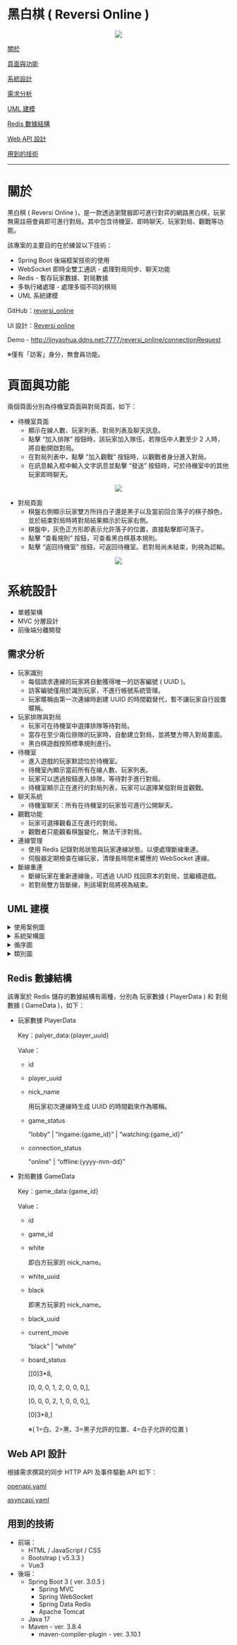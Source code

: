 # 黑白棋 ( Reversi Online )
<p align="center">
  <img src="./docs/images/gamePage.png" />
</p>

[關於](#關於)

[頁面與功能](#頁面與功能)

[系統設計](#系統設計)

[需求分析](#需求分析)

[UML 建模](#UML-建模)

[Redis 數據結構](#Redis-數據結構)

[Web API 設計](#Web-API-設計)

[用到的技術](#用到的技術)

---

# 關於

黑白棋 ( Reversi Online )，是一款透過瀏覽器即可進行對弈的網路黑白棋，玩家無需註冊會員即可進行對局。其中包含待機室、即時聊天、玩家對局、觀戰等功能。

該專案的主要目的在於練習以下技術：
- Spring Boot 後端框架技術的使用
- WebSocket 即時全雙工通訊 - 處理對局同步、聊天功能
- Redis - 暫存玩家數據、對局數據
- 多執行緒處理 - 處理多個不同的棋局
- UML 系統建模

GitHub：[reversi_online](https://github.com/LYH-94/reversi_online)

UI 設計：[Reversi online](https://www.figma.com/design/xZkkIagiOKJlOEd6kidLHC/Reversi-online?node-id=0-1&t=XvIsB9GLlsIkScgB-1)

Demo - http://linyaohua.ddns.net:7777/reversi_online/connectionRequest

※僅有「訪客」身分，無會員功能。

# 頁面與功能

兩個頁面分別為待機室頁面與對局頁面，如下：
- 待機室頁面
  - 顯示在線人數、玩家列表、對局列表及聊天訊息。
  - 點擊 “加入排隊” 按鈕時，該玩家加入隊伍，若隊伍中人數至少 2 人時，將自動開啟對局。
  - 在對局列表中，點擊 ”加入觀戰” 按鈕時，以觀戰者身分進入對局。
  - 在訊息輸入框中輸入文字訊息並點擊 “發送” 按鈕時，可於待機室中的其他玩家即時聊天。

<p align="center">
  <img src="./docs/images/lobbyPage.png" />
</p>

- 對局頁面
  - 棋盤右側顯示玩家雙方所持白子還是黑子以及當前回合落子的棋子顏色，並於結束對局時將對局結果顯示於玩家右側。
  - 棋盤中，灰色正方形即表示允許落子的位置，直接點擊即可落子。
  - 點擊 “查看規則” 按鈕，可查看黑白棋基本規則。
  - 點擊 “返回待機室” 按鈕，可返回待機室。若對局尚未結束，則視為認輸。

<p align="center">
  <img src="./docs/images/gamePage.png" />
</p>

# 系統設計

- 單體架構
- MVC 分層設計
- 前後端分離開發

## 需求分析

- 玩家識別
  - 每個請求連線的玩家將自動獲得唯一的訪客編號 ( UUID )。
  - 訪客編號僅用於識別玩家，不進行帳號系統管理。
  - 玩家暱稱由第一次連線時創建 UUID 的時間戳替代，暫不讓玩家自行設置暱稱。
- 玩家排隊與對局
  - 玩家可在待機室中選擇排隊等待對局。
  - 當存在至少兩位排隊的玩家時，自動建立對局，並將雙方帶入對局畫面。
  - 黑白棋遊戲按照標準規則進行。
- 待機室
  - 進入遊戲的玩家默認位於待機室。
  - 待機室內顯示當前所有在線人數、玩家列表。
  - 玩家可以透過按鈕進入排隊，等待對手進行對局。
  - 待機室顯示正在進行的對局列表，玩家可以選擇某個對局並觀戰。
- 聊天系統
  - 待機室聊天：所有在待機室的玩家皆可進行公開聊天。
- 觀戰功能
  - 玩家可選擇觀看正在進行的對局。
  - 觀戰者只能觀看棋盤變化，無法干涉對局。
- 連線管理
  - 使用 Redis 記錄對局狀態與玩家連線狀態，以便處理斷線重連。
  - 伺服器定期檢查在線玩家，清理長時間未響應的 WebSocket 連線。
- 斷線重連
  - 斷線玩家在重新連線後，可透過 UUID 找回原本的對局，並繼續遊戲。
  - 若對局雙方皆斷線，則該場對局將視為結束。

## UML 建模

<details>
<summary>使用案例圖</summary>
<p align="center">
  <img src="./docs/images/UseCaseDiagram.svg" />
</p>
角色：

1. 玩家

   遊戲的主要使用者，能夠進行排隊、觀戰、聊天等操作。


使用案例：

1. 進入待機室：
- 玩家進入遊戲後，首先會進入待機室。
- 在待機室中，玩家可選擇排隊、觀戰或參與待機室內的聊天。
2. 文字聊天：
- 玩家可以在待機室內與其他在線玩家進行文字聊天。
3. 排隊：
- 玩家可以選擇排隊，等待與其他玩家進行對局。
- 包含 (`<<include>>`) “進入對局”，表示當有玩家可以進行對局時，玩家將進入對局畫面。
- 擴展 (`<<extend>>`) “斷線重連”。
  - 若玩家在對局過程中發生斷線，系統將記錄其遊戲狀態。
  - 當玩家重新連線時，可透過該功能恢復並繼續進行對局。
  - 此功能屬於 “例外情況”，因此使用 `<<extend>>`。
4. 選擇要觀戰的對局：
- 玩家可以瀏覽當前進行中的對局，並選擇一場進入觀戰模式。
- 包含 (`<<include>>`) “進入觀戰”，表示成功選擇後，玩家將進入觀戰畫面。
</details>

<details>
<summary>系統架構圖</summary>
<p align="center">
  <img src="./docs/images/SystemStructuralDiagram.svg" />
</p>
節點：

本系統主要由 “客戶端 (瀏覽器)” 和 “伺服器 (Linux)” 組成，並且伺服器內部還包含 Tomcat 服務 及 Redis 服務。

1. 客戶端 ( 瀏覽器 )

   玩家透過瀏覽器進行遊戲，主要包含以下模組：

- UI 渲染

  使用 Vue3 來處理遊戲畫面的顯示與動態變化。

- 業務邏輯處理

  使用 JavaScript 來處理前端的業務，例如頁面切換、根據後端響應調用相應的處理函式等。

- 通訊處理

  使用 JavaScript 來處理與後端伺服器的通訊，支援 WebSocket 與 HTTP REST。

2. 伺服器 ( Linux )

   伺服器運行 Tomcat 服務來處理客戶端請求，並透過 Redis 服務來存儲玩家數據與對局數據，如下：

- Tomcat 服務

  部署於 Tomcat 之上的 Spring Boot 應用 ( WAR )，包含以下模組：

  - WebSocket 處理

    負責 WebSocket 連線與即時訊息傳輸，處理對局同步與聊天訊息。

  - HTTP REST 處理

    處理基於 HTTP 的業務邏輯，例如查詢規則、排隊/取消排隊請求、觀戰請求。

  - 遊戲邏輯處理

    負責遊戲規則運算、合法性檢查與對局流程控制。

  - 業務邏輯處理

    處理非遊戲相關的業務邏輯，例如玩家初次連線獲取 UUID 的處理、待機室所需數據查詢等。

  - Redis 連線存取

    作為 Spring Boot 應用與 Redis 數據庫的橋梁，負責處理數據的存取。

- Redis 服務

  用於存儲遊戲相關的數據：

  - 玩家數據

    儲存玩家的連線狀態與基本信息，例如是否在線、是否處於對局狀態、當前所在的對局房間等。

  - 對局數據

    儲存正在進行的對局狀態，例如棋盤資訊、棋手 ID 等。
</details>

<details>
<summary>循序圖</summary>
  <details>
  <summary>玩家連線</summary>
  <p align="center">
    <img src="./docs/images/SequenceDiagram(1).svg" />
  </p>
  </details>

  <details>
  <summary>排隊與開啟對局</summary>
  <p align="center">
    <img src="./docs/images/SequenceDiagram(2).svg" />
  </p>
  </details>

  <details>
  <summary>玩家對局</summary>
  <p align="center">
    <img src="./docs/images/SequenceDiagram(3).svg" />
  </p>
  </details>

  <details>
  <summary>對局結束</summary>
  <p align="center">
    <img src="./docs/images/SequenceDiagram(4).svg" />
  </p>
  </details>

  <details>
  <summary>聊天系統</summary>
  <p align="center">
    <img src="./docs/images/SequenceDiagram(5).svg" />
  </p>
  </details>

  <details>
  <summary>觀戰功能</summary>
  <p align="center">
    <img src="./docs/images/SequenceDiagram(6).svg" />
  </p>
  </details>

  <details>
  <summary>取消排隊</summary>
  <p align="center">
    <img src="./docs/images/SequenceDiagram(7).svg" />
  </p>
  </details>

  <details>
  <summary>當玩家斷線時</summary>
  <p align="center">
    <img src="./docs/images/SequenceDiagram(8).svg" />
  </p>
  </details>

  <details>
  <summary>返回待機室</summary>
  <p align="center">
    <img src="./docs/images/SequenceDiagram(9).svg" />
  </p>
  </details>

  <details>
  <summary>斷線重連</summary>
  <p align="center">
    <img src="./docs/images/SequenceDiagram(10).svg" />
  </p>
  </details>
</details>

<details>
<summary>類別圖</summary>
<p align="center">
  <img src="./docs/images/ClassDiagram.svg" />
</p>
</details>

## Redis 數據結構

該專案於 Redis 儲存的數據結構有兩種，分別為 玩家數據 ( PlayerData ) 和 對局數據 ( GameData )，如下：

- 玩家數據 PlayerData

  Key：palyer_data:{player_uuid}

  Value：

  - id
  - player_uuid
  - nick_name

    用玩家初次連線時生成 UUID 的時間戳來作為暱稱。

  - game_status

    “lobby” | “ingame:{game_id}” | “watching:{game_id}”

  - connection_status

    "online" | “offline:{yyyy-mm-dd}”

- 對局數據 GameData

  Key：game_data:{game_id}

  Value：

  - id
  - game_id
  - white

    即白方玩家的 nick_name。

  - white_uuid
  - black

    即黑方玩家的 nick_name。

  - black_uuid
  - current_move

    “black” | “white”

  - board_status

    [[0]3*8,

    [0, 0, 0, 1, 2, 0, 0, 0,],

    [0, 0, 0, 2, 1, 0, 0, 0,],

    [0]3*8,]

    ※( 1=白、2=黑、3=黑子允許的位置、4=白子允許的位置 )

## Web API 設計

根據需求撰寫的同步 HTTP API 及事件驅動 API 如下：

[openapi.yaml](https://github.com/LYH-94/reversi_online/blob/main/docs/openapi.yaml)

[asyncapi.yaml](https://github.com/LYH-94/reversi_online/blob/main/docs/asyncapi.yaml)

## 用到的技術

- 前端：
  - HTML / JavaScript / CSS
  - Bootstrap ( v5.3.3 )
  - Vue3
- 後端：
  - Spring Boot 3 ( ver. 3.0.5 )
    - Spring MVC
    - Spring WebSocket
    - Spring Data Redis
    - Apache Tomcat
  - Java 17
  - Maven - ver. 3.8.4
    - maven-compiler-plugin - ver. 3.10.1
